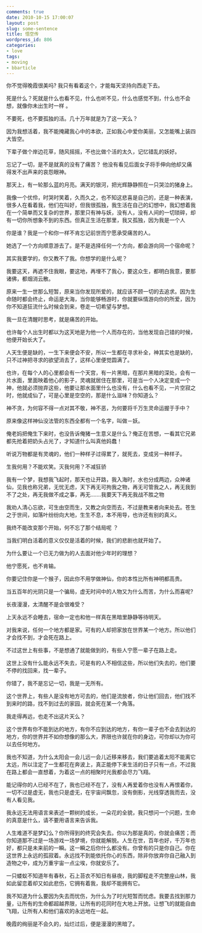 ```yaml
---
comments: true
date: 2010-10-15 17:00:07
layout: post
slug: some-sentence
title: 悟空传
wordpress_id: 806
categories:
- love
tags:
- moving
- bbarticle
---
```


你不觉得晚霞很美吗? 我只有看着这个，才能每天坚持向西走下去。

死是什么？死就是什么也看不见，什么也听不见，什么也感觉不到，什么也不会想，就像你未出生时一样 。



不要死，也不要孤独的活。几十万年就是为了这一天么？

因为我想活着，我不能掩藏我心中的本欲，正如我心中爱你美丽，又怎能嘴上装四大皆空。





下辈子做个岸边花草，随风摇摇，不也比做个活的太久，记忆错乱的妖好。

忘记了一切，是不是就真的没有了痛苦？ 他没有看见后面女子将手伸向他却又痛得发不出声来的哀怨眼神。

那天上，有一轮那么蓝的月亮。满天的银河，把光辉静静照在一只哭泣的猪身上。






我像一个优伶，时哭时笑着，久而久之，也不知这悲喜是自己的，还是一种表演，很多人在看着我，他们在叫好，但我很孤独，我生活在自己的幻想中，我幻想着我在一个简单而又复杂的世界，那里只有神与妖，没有人，没有人间的一切琐碎，却有一切你所想象不到的东西。但真正生活在那里，我又孤独，因为我是一个人

你是谁？我是一个和你一样不肯忘记前世而宁愿承受痛苦的人。

她选了一个方向顺意游去了。是不是选择任何一个方向，都会游向同一个宿命呢？






其实我要学的，你又教不了我。你想学的是什么呢？

我要这天，再遮不住我眼，要这地，再埋不了我心，要这众生，都明白我意，要那诸佛，都烟消云散。




原来一生一世那么短暂，原来当你发现所爱的，就应该不顾一切的去追求。因为生命随时都会终止，命运是大海，当你能够畅游时，你就要纵情游向你的所爱，因为你不知道狂流什么时候会到来，卷走一切希望与梦想。

我一旦在清醒时思考，就是痛苦的开始。



也许每个人出生时都以为这天地是为他一个人而存在的，当他发现自己错的时候，他便开始长大了。




人天生便是缺的，一生下来便会不安，所以一生都在寻求补全，神其实也是缺的，只不过神把寻求的欲望消去了，这样心里便觉圆满了。

也许，在每个人的心里都会有一个天宫，有一片黑暗，在那片黑暗的深处，会有一片水面，里面映着他心的影子，灵魂就居住在那里，可是当一个人决定变成一个神，他就必须抛弃这些，他要让那水面里什么也没有，什么也看不见，一片空寂之时，他就成仙了，可是心里是空空的，那是什么滋味？你知道么？

神不贪，为何容不得一点对其不敬，神不恶，为何要将千万生灵命运握于手中？

原来像这样神仙没法管的东西全都有一个名字，叫做－妖。

俺老妈把俺生下来时，也没告诉俺猪一生意义是什么？俺正在苦想，一看其它兄弟都先抢着把奶头占光了，才知道什么叫真他妈蠢！






听说万物都是有灵魂的，他们一种样子过得累了，就死去，变成另一种样子。

生我何用？不能欢笑。灭我何用？不减狂骄

我有一个梦，我想我飞起时，那天也让开路，我入海时，水也分成两边，众神诸仙，见我也称兄弟，无忧无虑，天下再无可拘我之物，再无可管我之人，再无我到不了之处，再无我做不成之事，再无.......我要天下再无我战不胜之物

我劝人清心忘欲，可生由空而生，又教之向空而去，不过是教来者向来处去。苍生之于世间，如落叶纷纷向大地，生生不息，本不用导，也许还有别的真义。

我终不能改变那个开始，何不忘了那个结局呢           ？






当我们明白活着的意义仅仅是活着的时候，我们的悲剧也就开始了。

为什么要让一个已无力做为的人去面对他少年时的理想？

他宁愿死，也不肯输。

你要记住你是一个猴子，因此你不用学做神仙，你的本性比所有神明都高贵。

当五百年的光阴只是一个骗局，虚无时间中的人物又为什么而苦，为什么而喜呢?






长夜漫漫，太清醒不是会很难受？

上天永远不会睡去，宿命一定也和他一样真在黑暗里静静等待明天。

对我来说，任何一个地方都是家。可有的人却把家放在世界某一个地方。所以他们才会找不到，才会死在路上。

不过这世上有些事，不是想通了就能做到的，有些人宁愿一辈子在路上走。

这世上没有什么能永远不失去，可是有的人不相信这些，所以他们失去的，他们要不停的找回来，找一辈子。

你错了，我不是忘记一切，我是一无所有。





这个世界上，有些人是没有地方可去的，他们是流放者，你让他们回去，他们找不到来时的路，找不到过去的家园，就会死在某一个角落。

我走得再远，也走不出这片天么？

这个世界有你不能到达的地方，有你不应到达的地方，有你一辈子也不会去到达的地方，你的世界并不如你想像的那么大，界限也许就在你的身边，可你却以为你可以去任何地方。

我也不知道，为什么太阳会一会儿远一会儿近移来移去，我们要追着太阳不能离它太远，所以注定了一生都花在奔波上，真正能停下来生活的日子只有一点，不过我在路上都会一直想着，为着这一点的相聚时光我都会尽力飞翔。


能记得你的人已经不在了，我也已经不在了，没有人再爱着你也没有人再恨着你，一切不过是虚无，我也只是虚无，在宇宙间飘忽，没有倒影，光线穿透我而去，没有人看见我。





我永远无法用语言来表述一颗树的成长，一朵花的全貌，我只想问一个问题，生命的真意是什么，请不要用语言来告诉我。

人生难道不是梦幻么？你所得到的终究会失去。你以为那是真的，你就会痛苦；而你知道那不过是一场游戏一场梦境，你就能解脱。人生在世，百年也好，千万年也好，都只是未来前的一瞬。这一瞬之后你什么都没有。你曾有的只是你自己。你在这世界上永远的孤寂着。永远找不到能依托你心的东西，除非你放弃你自己融入到造物之中，成为万重宇宙一点尘埃，你就安乐了。

一只蝼蚁不知道年有春秋，石上苔衣不知日有昼夜，我的脚程走不完整座山林，我如此留恋着却又如此悲伤，它拥有着我，我却不能拥有它。

我不知道为什么要因为失去而忧伤，为什么为了时光短暂而忧虑。我要去找到那力量，让所有的生命都超越界限，让所有的花同时在大地上开放。让想飞的就能自由飞翔，让所有人和他们喜欢的永远地在一起。






晚霞的绚丽是不会久的，灿烂过后，便是漫漫的黑暗了。


